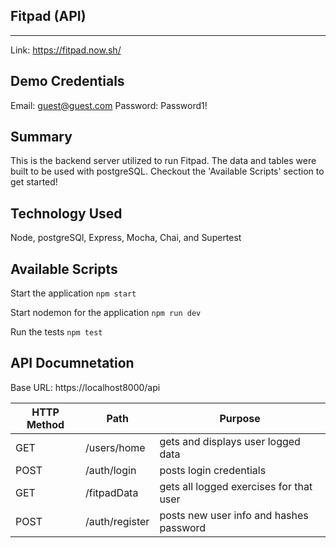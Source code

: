## Fitpad (API)
---
Link: https://fitpad.now.sh/
## Demo Credentials
Email: guest@guest.com
Password: Password1!
## Summary
This is the backend server utilized to run Fitpad. The data and tables were built to be used with postgreSQL. Checkout the 'Available Scripts' section to get started!

## Technology Used
Node, postgreSQl, Express, Mocha, Chai, and Supertest

## Available Scripts
Start the application `npm start`

Start nodemon for the application `npm run dev`

Run the tests `npm test`

## API Documnetation

Base URL: https://localhost8000/api

HTTP Method | Path | Purpose
--- | --- | ---
GET | /users/home | gets and displays user logged data
POST | /auth/login | posts login credentials
GET | /fitpadData | gets all logged exercises for that user
POST | /auth/register | posts new user info and hashes password
